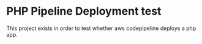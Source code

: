 # PHP Pipeline Deployment test
This project exists in order to test whether aws codepipeline deploys a php app.
